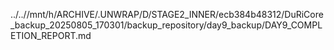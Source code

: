 ../..//mnt/h/ARCHIVE/.UNWRAP/D/STAGE2_INNER/ecb384b48312/DuRiCore_backup_20250805_170301/backup_repository/day9_backup/DAY9_COMPLETION_REPORT.md